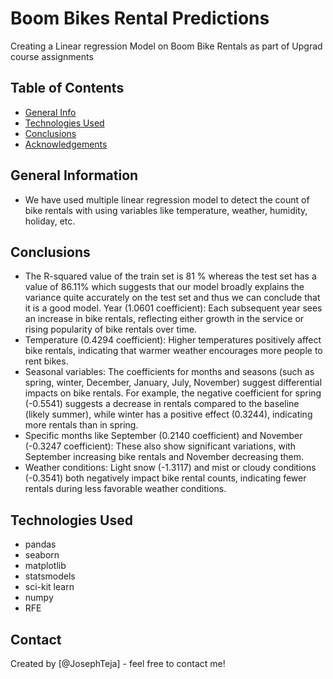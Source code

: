 # Boom Bikes Rental Predictions
Creating a Linear regression Model on Boom Bike Rentals as part of Upgrad course assignments


## Table of Contents
* [General Info](#general-information)
* [Technologies Used](#technologies-used)
* [Conclusions](#conclusions)
* [Acknowledgements](#acknowledgements)

<!-- You can include any other section that is pertinent to your problem -->

## General Information
- We have used multiple linear regression model to detect the count of bike rentals with using variables like temperature, weather, humidity, holiday, etc.

<!-- You don't have to answer all the questions - just the ones relevant to your project. -->

## Conclusions
- The R-squared value of the train set is 81 % whereas the test set has a value of 86.11% which suggests that our model broadly explains the variance quite accurately on the test set and thus we can conclude that it is a good model. 
Year (1.0601 coefficient): Each subsequent year sees an increase in bike rentals, reflecting either growth in the service or rising popularity of bike rentals over time.
- Temperature (0.4294 coefficient): Higher temperatures positively affect bike rentals, indicating that warmer weather encourages more people to rent bikes.
- Seasonal variables: The coefficients for months and seasons (such as spring, winter, December, January, July, November) suggest differential impacts on bike rentals. For example, the negative coefficient for spring (-0.5541) suggests a decrease in rentals compared to the baseline (likely summer), while winter has a positive effect (0.3244), indicating more rentals than in spring.
- Specific months like September (0.2140 coefficient) and November (-0.3247 coefficient): These also show significant variations, with September increasing bike rentals and November decreasing them.
- Weather conditions: Light snow (-1.3117) and mist or cloudy conditions (-0.3541) both negatively impact bike rental counts, indicating fewer rentals during less favorable weather conditions.

<!-- You don't have to answer all the questions - just the ones relevant to your project. -->


## Technologies Used
- pandas
- seaborn
- matplotlib
- statsmodels
- sci-kit learn
- numpy
- RFE

<!-- As the libraries versions keep on changing, it is recommended to mention the version of library used in this project -->

## Contact
Created by [@JosephTeja] - feel free to contact me!


<!-- Optional -->
<!-- ## License -->
<!-- This project is open source and available under the [... License](). -->

<!-- You don't have to include all sections - just the one's relevant to your project -->